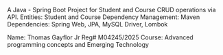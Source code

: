 A Java - Spring Boot Project for Student and Course CRUD operations via API.
Entities: Student and Course
Dependency Management: Maven
Dependencies: Spring Web, JPA, MySQL Driver, Lombok

Name: Thomas Gayflor Jr
Reg# M04245/2025
Course: Advanced programming concepts and Emerging Technology
